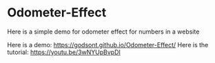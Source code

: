 # Odometer-Effect
Here is a simple demo for odometer effect for numbers in a website

Here is a demo: https://godsont.github.io/Odometer-Effect/
Here is the tutorial: https://youtu.be/3wNYUpBvpDI
